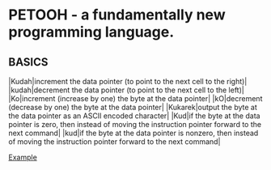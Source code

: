 PETOOH - a fundamentally new programming language.
==================================================

BASICS
------

|Kudah|increment the data pointer (to point to the next cell to the right)|
|kudah|decrement the data pointer (to point to the next cell to the left)|
|Ko|increment (increase by one) the byte at the data pointer|
|kO|decrement (decrease by one) the byte at the data pointer|
|Kukarek|output the byte at the data pointer as an ASCII encoded character|
|Kud|if the byte at the data pointer is zero, then instead of moving the instruction pointer forward to the next command|
|kud|if the byte at the data pointer is nonzero, then instead of moving the instruction pointer forward to the next command|

[Example](http://ideone.com/1Jenb)